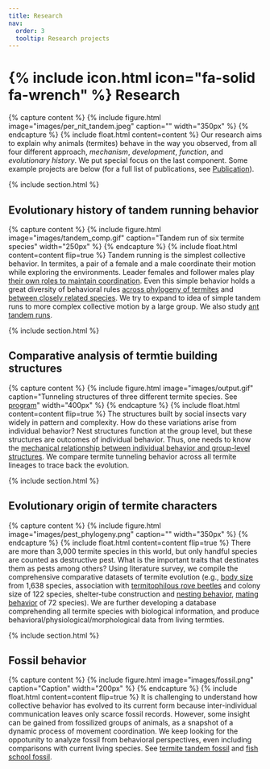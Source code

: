 ```yaml
---
title: Research
nav:
  order: 3
  tooltip: Research projects
---
```


# {% include icon.html icon="fa-solid fa-wrench" %} Research
{% capture content %}
  {% include figure.html image="images/per_nit_tandem.jpeg" caption="" width="350px" %}
{% endcapture %}
{%
  include float.html
  content=content
%}
Our research aims to explain why animals (termites) behave in the way you observed, from all four different approach, _mechanism_, _development_, _function_, and _evolutionary history_. We put special focus on the last component. Some example projects are below (for a full list of publications, see [Publication](publication)).


{% include section.html %}

## Evolutionary history of tandem running behavior
{% capture content %}
  {% include figure.html image="images/tandem_comp.gif" caption="Tandem run of six termite species" width="250px" %}
{% endcapture %}
{%
  include float.html
  content=content
  flip=true
%}
Tandem running is the simplest collective behavior. In termites, a pair of a female and a male coordinate their motion while exploring the environments. Leader females and follower males play [their own roles to maintain coordination](https://doi.org/10.1126/sciadv.aau6108). Even this simple behavior holds a great diversity of behavioral rules [across phylogeny of termites](https://doi.org/10.1073/pnas.2212401119) and [between closely related species](https://doi.org/10.1098/rspb.2021.0998). We try to expand to idea of simple tandem runs to more complex collective motion by a large group. We also study [ant tandem runs](https://doi.org/doi:10.1016/j.isci.2023.106418).

{% include section.html %}
## Comparative analysis of termtie building structures
{% capture content %}
  {% include figure.html image="images/output.gif" caption="Tunneling structures of three different termite species. See [program](https://github.com/nobuaki-mzmt/tmanual)" width="400px" %}
{% endcapture %}
{%
  include float.html
  content=content
  flip=true
%}
The structures built by social insects vary widely in pattern and complexity. How do these variations arise from individual behavior? Nest structures function at the group level, but these structures are outcomes of individual behavior. Thus, one needs to know the [mechanical relationship between individual behavior and group-level structures](https://doi.org/doi:10.1086/711020). We compare termite tunneling behavior across all termite lineages to trace back the evolution.

{% include section.html %}
## Evolutionary origin of termite characters
{% capture content %}
  {% include figure.html image="images/pest_phylogeny.png" caption="" width="350px" %}
{% endcapture %}
{%
  include float.html
  content=content
  flip=true
%}
There are more than 3,000 termite species in this world, but only handful species are counted as destructive pest. What is the important traits that destinates them as pests among others? Using literature survey, we compile the comprehensive comparative datasets of termite evolution (e.g., [body size](https://doi.org/doi:10.1098/rspb.2021.1458) from 1,638 species, association with [termitophilous rove beetles](https://doi.org/doi:10.1111/evo.14457) and colony size of 122 species, shelter-tube construction and [nesting behavior](https://doi.org/doi:10.1002/ece3.6381), [mating behavior](https://doi.org/10.1073/pnas.2212401119) of 72 species). We are further developing a database comprehending all termite species with biological information, and produce behavioral/physiological/morphological data from living termties. 

{% include section.html %}
## Fossil behavior
{% capture content %}
  {% include figure.html image="images/fossil.png" caption="Caption" width="200px" %}
{% endcapture %}
{%
  include float.html
  content=content
  flip=true
%}
It is challenging to understand how collective behavior has evolved to its current form because inter-individual communication leaves only scarce fossil records. However, some insight can be gained from fossilized groups of animals, as a snapshot of a dynamic process of movement coordination. We keep looking for the oppotunity to analyze fossil from behavioral perspectives, even including comparisons with current living species. See [termite tandem fossil](https://doi.org/10.1101/2023.05.22.541647) and [fish school fossil](https://doi.org/doi:10.1098/rspb.2019.0891).
